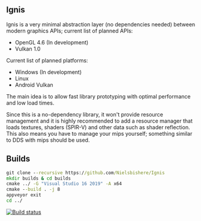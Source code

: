 ## Ignis

Ignis is a very minimal abstraction layer (no dependencies needed) between modern graphics APIs; current list of planned APIs:

- OpenGL 4.6 (In development)
- Vulkan 1.0

Current list of planned platforms:

- Windows (In development)
- Linux
- Android Vulkan

The main idea is to allow fast library prototyping with optimal performance and low load times.

Since this is a no-dependency library, it won't provide resource management and it is highly recommended to add a resource manager that loads textures, shaders (SPIR-V) and other data such as shader reflection. This also means you have to manage your mips yourself; something similar to DDS with mips should be used.

## Builds

```bat
git clone --recursive https://github.com/Nielsbishere/Ignis
mkdir builds & cd builds
cmake ../ -G "Visual Studio 16 2019" -A x64
cmake --build . -j 8
appveyor exit
cd ../
```

[![Build status](https://ci.appveyor.com/api/projects/status/0lnua7yuxobpi14t?svg=true)](https://ci.appveyor.com/project/Nielsbishere/ignis)